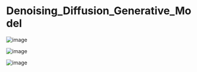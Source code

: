 # Denoising_Diffusion_Generative_Model

![image](https://github.com/evan-placenis/Denoising_Diffusion_Generative_Model/assets/112578037/7ee06e8d-54a6-4298-8555-c52896ff434c)


![image](https://github.com/evan-placenis/Denoising_Diffusion_Generative_Model/assets/112578037/44144461-c18a-4a46-82e1-b7da6624633f)


![image](https://github.com/evan-placenis/Denoising_Diffusion_Generative_Model/assets/112578037/21236372-051b-4904-9d39-6c0ba97ee387)


